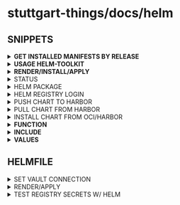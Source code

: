 # stuttgart-things/docs/helm

## SNIPPETS

<details><summary><b>GET INSTALLED MANIFESTS BY RELEASE</b></summary>

```bash
helm get manifest ghr-install-configure-docker-sthings-cicd -n arc-runners
```

</details>

<details><summary><b>USAGE HELM-TOOLKIT</b></summary>

```bash
CHART_NAME=test-chart

mkdir -p ${CHART_NAME}/templates

cat <<EOF > ${CHART_NAME}/Chart.yaml
apiVersion: v2
name: ${CHART_NAME}
description: A Helm chart for Kubernetes
type: application
version: v0.1.0
appVersion: v0.1.0
dependencies:
  - name: sthings-helm-toolkit
    version: 2.4.74
    repository: oci://eu.gcr.io/stuttgart-things
EOF

cat <<EOF > ${CHART_NAME}/values.yaml
---
EOF

cd ${CHART_NAME}
helm dep update
```

what (library) templates should be included in the templates dir?
- everything which the chart can/should be render (= the app should support)

-> example: we provide ingress, custom-resource in the chart but we will not add values for it. the user can use it later by adding values to it but those values are (mostly) depending on a env and therefor non default for an application.

```bash
helm upgrade --install homerun-light-mock . -n homerun-light-mock --create-namespace --set namespace=homerun-light-mock
```

```bash
helm uninstall homerun-light-mock -n homerun-light-mock
```

```bash
helmfile template k8s/helmfile.yaml -e homerun-dev
```

</details>

<details><summary><b>RENDER/INSTALL/APPLY</b></summary>

```bash
helm template <CHART>
helm upgrade --install test <CHART> -n test --create-namespace
helm template <CHART> | kubectl apply -f -
```

</details>

<details><summary>STATUS</summary>

```bash
helm status vault -n vault
helm get manifest vault -n vault
```

</details>

<details><summary>HELM PACKAGE</summary>

```bash
helm package <DIR-TO-HELM-CHART>
```

</details>

<details><summary>HELM REGISTRY LOGIN</summary>

```bash
helm registry login -u sthings -p <REPLACE-ME> scr.tiab.labda.sva.de
```

</details>

<details><summary>PUSH CHART TO HARBOR</summary>

```bash
helm push sthings-demo-news-0.1.0.tgz oci://scr.tiab.labda.sva.de/sthings-k8s-operator/
```

</details>

<details><summary>PULL CHART FROM HARBOR</summary>

```bash
helm pull oci://scr.tiab.labda.sva.de/sthings-k8s-operator/sthings-demo-news --version 0.1.0
```

</details>

<details><summary>INSTALL CHART FROM OCI/HARBOR</summary>

```bash
helm install --upgrade sthings-operator oci://scr.tiab.labda.sva.de/sthings-k8s-operator/sthings-demo-news --version 0.1.0
```

</details>

<details><summary><b>FUNCTION</b></summary>

```yaml
# ./<CHART>/templates/_helpers.tpl

{{- define "run" -}}
{{- $envVar := first . -}}
{{- $runName := index . 1 -}}
{{- $run := index . 2 -}}
---
apiVersion: tekton.dev/{{ $run.apiVersion | default "v1" }}
kind: {{ $run.kind | default "Pipeline" }}Run
metadata:
  name: {{ $run.name }}{{- if $run.addRandomDateToRunName }}-{{ now | date "060102-1504" }}{{- end }}
  namespace: {{ $run.namespace | default $envVar.Values.defaultNamespace }}
{{- if $run.annotations }}
  annotations:
  {{- range $key, $value := $run.annotations }}
    {{ $key }}: {{ $value | quote }}
{{- end }}{{- end }}
spec:
  {{ $run.kind | replace "Run" "" | lower | default "pipeline" }}Ref:
{{- if $run.ref }}
    name: {{ $run.ref }}
{{ else }}
    resolver: {{ $run.resolver }}
    params:
    {{- range $k, $v := $run.resolverParams }}
      - name: {{ $k }}
        value: {{ $v | quote -}}
    {{ end }}
{{ end }}
  workspaces:
  {{- range $k, $v := $run.workspaces }}
    - name: {{ $k }}
    {{- if eq $v.workspaceKind "csi" }}
      csi:
        driver: {{ $v.secretProviderDriver }}
        readOnly: true
        volumeAttributes:
          secretProviderClass: {{ $v.secretProviderClass }}{{ end }}
    {{- if eq $v.workspaceKind "volumeClaimTemplate" }}
      volumeClaimTemplate:
        spec:
          storageClassName: {{ $v.storageClassName }}
          accessModes:
          - {{ $v.accessModes }}
          resources:
            requests:
              storage: {{ $v.storage }}{{ end }}
  {{- if or (ne $v.workspaceKind "volumeClaimTemplate") }}{{- if or (ne $v.workspaceKind "csi") }}
    {{- if eq $v.workspaceKind "emptyDir" }}
      emptyDir: {}{{ else }}
      {{ $v.workspaceKind }}:
        {{ $v.workspaceKind | replace "persistentVolumeClaim" "claim" }}Name: {{ $v.workspaceRef }}{{ end }}{{ end }}
  {{ end }}{{ end }}
  params:
  {{- range $k, $v := $run.params }}
    - name: {{ $k }}
      value: {{ $v | quote -}}
  {{ end }}
  {{- if $run.listParams }}
  {{- range $k, $v := $run.listParams }}
    - name: {{ $k }}
      value:
      {{- range $v }}
        - {{ . | quote }}
      {{- end }}
  {{ end }}
  {{ end }}
{{- end }}

{{/*
stuttgart-things/patrick.hermann@sva.de/2022
*/}}

```

</details>

<details><summary><b>INCLUDE</b></summary>

```yaml
# ./<CHART>/templates/runs.yaml

{{ if .Values.enableRuns }}
{{- $envVar := . -}}
{{- range $runName, $runTpl := .Values.runs -}}
{{ include "run" (list $envVar $runName $runTpl) }}
{{ end -}}
{{ end }}
```

</details>

<details><summary><b>VALUES</b></summary>

```yaml
# ./<CHART>/values.yaml
---
enableRuns: true

runs:
  build-kaniko:
    name: build-kaniko-image-scaffolder
    addRandomDateToRunName: true
    namespace: tektoncd
    kind: Pipeline
    ref: build-kaniko-image
    params:
      gitRepoUrl: https://github.<ENT>.com/<USER>/scaffolder.git
      gitRevision: add-tekton-pipelinerun-template
      gitWorkspaceSubdirectory: /kaniko/scaffolder
      dockerfile: Dockerfile
      context: /kaniko/scaffolder
      image: akswkstekton.azurecr.io/scaffolder
      tag: v4
    workspaces:
      shared-workspace:
        workspaceKind: volumeClaimTemplate
        storageClassName: longhorn
        accessModes: ReadWriteMany
        storage: 2Gi
      dockerconfig:
        workspaceKind: csi
        secretProviderDriver: secrets-store.csi.k8s.io
        secretProviderClass: vault-kaniko-creds
      basic-auth:
        workspaceKind: csi
        secretProviderDriver: secrets-store.csi.k8s.io
        secretProviderClass: vault-git-creds
```

</details>

## HELMFILE

<details><summary>SET VAULT CONNECTION</summary>

```bash
export VAULT_ADDR=https://${VAULT_FQDN}}
export VAULT_NAMESPACE=root

# APPROLE AUTH
export VAULT_AUTH_METHOD=approle
export VAULT_ROLE_ID=${VAULT_ROLE_ID}
export VAULT_SECRET_ID=${VAULT_SECRET_ID}

# TOKEN AUTH
export VAULT_AUTH_METHOD=token #default
export VAULT_TOKEN=${VAULT_TOKEN}
```

</details>

<details><summary>RENDER/APPLY</summary>

```bash
helmfile template --environment labul-pve-dev
helmfile sync --environment labul-pve-dev
```

</details>

<details><summary> TEST REGISTRY SECRETS W/ HELM</summary>

```bash
kubectl run helm-pod -it --rm --image alpine/k8s:1.24.15 -- sh

mkdir -p ~/.docker/
cat <<EOF > ~/.docker/config.json
{"auths": #...
EOF

helm repo add bitnami https://charts.bitnami.com/bitnami
helm repo update
helm pull bitnami/nginx --version 15.1.0
tar xvfz nginx-15.1.0.tgz
yq e -i '.version = "9.9.9"' nginx/Chart.yaml
helm package nginx
helm push nginx-9.9.9.tgz oci://eu.gcr.io/stuttgart-things/
```

</details>
